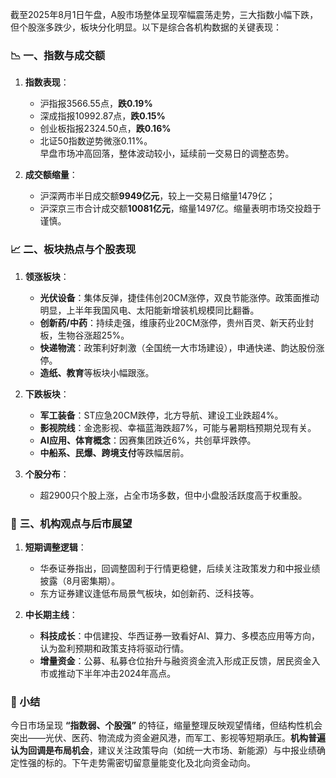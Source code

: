 截至2025年8月1日午盘，A股市场整体呈现窄幅震荡走势，三大指数小幅下跌，但个股涨多跌少，板块分化明显。以下是综合各机构数据的关键表现：

### 📉 **一、指数与成交额**  
1. **指数表现**：  
   - 沪指报3566.55点，**跌0.19%**  
   - 深成指报10992.87点，**跌0.15%**  
   - 创业板指报2324.50点，**跌0.16%**  
   - 北证50指数逆势微涨0.11%。  
   早盘市场冲高回落，整体波动较小，延续前一交易日的调整态势。

2. **成交额缩量**：  
   - 沪深两市半日成交额**9949亿元**，较上一交易日缩量1479亿；  
   - 沪深京三市合计成交额**10081亿元**，缩量1497亿。缩量表明市场交投趋于谨慎。

### 📈 **二、板块热点与个股表现**  
1. **领涨板块**：  
   - **光伏设备**：集体反弹，捷佳伟创20CM涨停，双良节能涨停。政策面推动明显，上半年我国风电、太阳能新增装机规模同比翻番。  
   - **创新药/中药**：持续走强，维康药业20CM涨停，贵州百灵、新天药业封板，生物谷涨超25%。  
   - **快递物流**：政策利好刺激（全国统一大市场建设），申通快递、韵达股份涨停。  
   - **造纸、教育**等板块小幅跟涨。

2. **下跌板块**：  
   - **军工装备**：ST应急20CM跌停，北方导航、建设工业跌超4%。  
   - **影视院线**：金逸影视、幸福蓝海跌超7%，可能与暑期档预期兑现有关。  
   - **AI应用、体育概念**：因赛集团跌近6%，共创草坪跌停。  
   - **中船系、民爆、跨境支付**等跌幅居前。

3. **个股分布**：  
   - 超2900只个股上涨，占全市场多数，但中小盘股活跃度高于权重股。

### 🏢 **三、机构观点与后市展望**  
1. **短期调整逻辑**：  
   - 华泰证券指出，回调整固利于行情更稳健，后续关注政策发力和中报业绩披露（8月密集期）。  
   - 东方证券建议逢低布局景气板块，如创新药、泛科技等。

2. **中长期主线**：  
   - **科技成长**：中信建投、华西证券一致看好AI、算力、多模态应用等方向，认为盈利预期和政策支持将驱动行情。  
   - **增量资金**：公募、私募仓位抬升与融资资金流入形成正反馈，居民资金入市或推动下半年冲击2024年高点。

### 💎 小结  
今日市场呈现 **“指数弱、个股强”** 的特征，缩量整理反映观望情绪，但结构性机会突出——光伏、医药、物流成为资金避风港，而军工、影视等短期承压。**机构普遍认为回调是布局机会**，建议关注政策导向（如统一大市场、新能源）与中报业绩确定性强的标的。下午走势需密切留意量能变化及北向资金动向。